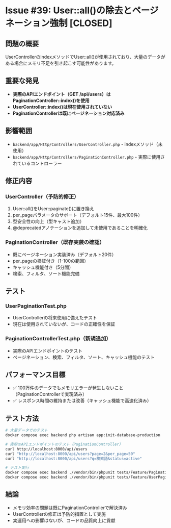 # Issue #39: User::all()の除去とページネーション強制 [CLOSED]

## 問題の概要
UserControllerのindexメソッドでUser::all()が使用されており、大量のデータがある場合にメモリ不足を引き起こす可能性があります。

## 重要な発見
- **実際のAPIエンドポイント（GET /api/users）はPaginationController::index()を使用**
- **UserController::index()は現在使用されていない**
- **PaginationControllerは既にページネーション対応済み**

## 影響範囲
- `backend/app/Http/Controllers/UserController.php` - indexメソッド（未使用）
- `backend/app/Http/Controllers/PaginationController.php` - 実際に使用されているコントローラー

## 修正内容
### UserController（予防的修正）
1. User::all()をUser::paginate()に置き換え
2. per_pageパラメータのサポート（デフォルト15件、最大100件）
3. 型安全性の向上（型キャスト追加）
4. @deprecatedアノテーションを追加して未使用であることを明確化

### PaginationController（既存実装の確認）
- 既にページネーション実装済み（デフォルト20件）
- per_pageの検証付き（1-100の範囲）
- キャッシュ機能付き（5分間）
- 検索、フィルタ、ソート機能完備

## テスト
### UserPaginationTest.php
- UserControllerの将来使用に備えたテスト
- 現在は使用されていないが、コードの正確性を保証

### PaginationControllerTest.php（新規追加）
- 実際のAPIエンドポイントのテスト
- ページネーション、検索、フィルタ、ソート、キャッシュ機能のテスト

## パフォーマンス目標
- ✅ 100万件のデータでもメモリエラーが発生しないこと（PaginationControllerで実現済み）
- ✅ レスポンス時間の維持または改善（キャッシュ機能で高速化済み）

## テスト方法
```bash
# 大量データでのテスト
docker compose exec backend php artisan app:init-database-production

# 実際のAPIエンドポイントのテスト（PaginationController）
curl http://localhost:8000/api/users
curl "http://localhost:8000/api/users?page=2&per_page=50"
curl "http://localhost:8000/api/users?q=検索語&status=active"

# テスト実行
docker compose exec backend ./vendor/bin/phpunit tests/Feature/PaginationControllerTest.php
docker compose exec backend ./vendor/bin/phpunit tests/Feature/UserPaginationTest.php
```

## 結論
- メモリ効率の問題は既にPaginationControllerで解決済み
- UserControllerの修正は予防的措置として実施
- 実運用への影響はないが、コードの品質向上に貢献